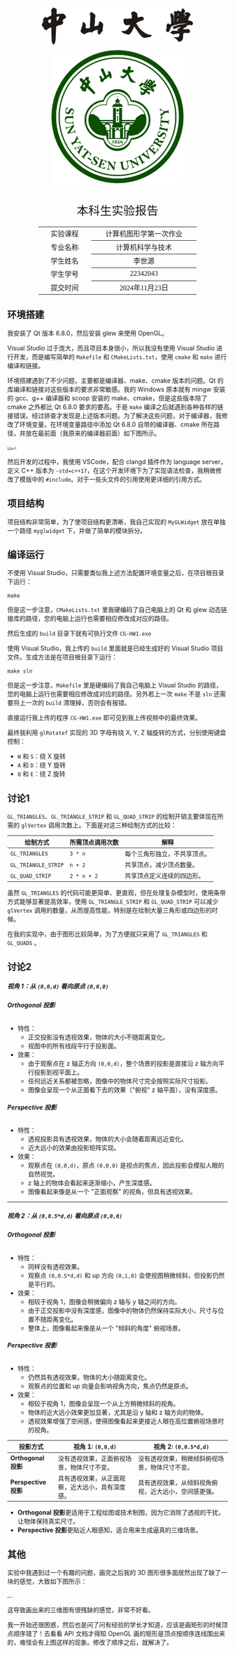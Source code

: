 <div class="cover" style="page-break-after:always;font-family:方正公文仿宋;width:100%;height:100%;border:none;margin: 0 auto;text-align:center;">
    <div style="width:70%;margin: 0 auto;height:0;padding-bottom:10%;">
        </br>
        <img src="./sysu-name.jpg" alt="校名" style="width:100%;"/>
    </div>
    </br></br></br></br>
    <div style="width:60%;margin: 0 auto;height:0;padding-bottom:40%;">
        <img src="./sysu.jpg" alt="校徽" style="width:100%;"/>
	</div>
</br></br></br></br></br></br></br></br></br>
    <span style="font-family:华文黑体Bold;text-align:center;font-size:20pt;margin: 10pt auto;line-height:30pt;">本科生实验报告</span>
    </br>
    </br>
    <table style="border:none;text-align:center;width:72%;font-family:仿宋;font-size:14px; margin: 0 auto;">
    <tbody style="font-family:方正公文仿宋;font-size:12pt;">
    	<tr style="font-weight:normal;"> 
    		<td style="width:20%;text-align:center;">实验课程</td>
    		<td style="width:40%;font-weight:normal;border-bottom: 1px solid;text-align:center;font-family:华文仿宋">计算机图形学第一次作业</td>
      </tr>
    	<tr style="font-weight:normal;"> 
    		<td style="width:20%;text-align:center;">专业名称</td>
    		<td style="width:40%;font-weight:normal;border-bottom: 1px solid;text-align:center;font-family:华文仿宋">计算机科学与技术</td>
      </tr>
    	<tr style="font-weight:normal;"> 
    		<td style="width:20%;text-align:center;">学生姓名</td>
    		<td style="width:40%;font-weight:normal;border-bottom: 1px solid;text-align:center;font-family:华文仿宋">李世源</td>
      </tr>
    	<tr style="font-weight:normal;"> 
    		<td style="width:20%;text-align:center;">学生学号</td>
    		<td style="width:40%;font-weight:normal;border-bottom: 1px solid;text-align:center;font-family:华文仿宋">22342043</td>
      </tr>
      <tr style="font-weight:normal;"> 
    		<td style="width:20%;text-align:center;">提交时间</td>
    		<td style="width:40%;font-weight:normal;border-bottom: 1px solid;text-align:center;font-family:华文仿宋">2024年11月23日</td>
      </tr>
    </tbody>              
    </table>
</div>

<!-- 注释语句：导出PDF时会在这里分页 -->



## 环境搭建

我安装了 Qt 版本 6.8.0，然后安装  glew 来使用 OpenGL。

Visual Studio 过于庞大，而且项目本身很小，所以我没有使用 Visual Studio 进行开发，而是编写简单的 `Makefile` 和 `CMakeLists.txt`，使用 `cmake` 和 `make` 进行编译和链接。

环境搭建遇到了不少问题，主要都是编译器、make、cmake 版本的问题。Qt 的库编译和链接对这些版本的要求非常敏感。我的 Windows 原本就有 mingw 安装的 gcc、g++ 编译器和 scoop 安装的 make、cmake，但是这些版本除了 cmake 之外都比 Qt 6.8.0 要求的要高。于是 `make` 编译之后就遇到各种各样的链接错误。经过排查才发现是上述版本问题。为了解决这些问题，对于编译器，我修改了环境变量，在环境变量路径中添加 Qt 6.8.0 自带的编译器、cmake 所在路径，并放在最前面（我原来的编译器前面）如下图所示。

<img src="https://s2.loli.net/2024/11/23/tvJC7SfO8qKYD63.png" alt="pic1" style="zoom:50%;" />

然后开发的过程中，我使用 VSCode，配合 clangd 插件作为 language server，定义 C++ 版本为 `-std=c++17`，在这个开发环境下为了实现语法检查，我稍微修改了模版中的 `#include`。对于一些头文件的引用使用更详细的引用方式。

## 项目结构

项目结构非常简单，为了使项目结构更清晰，我自己实现的 `MyGLWidget` 放在单独一个路径 `myglwidget` 下，并做了简单的模块拆分。

## 编译运行

不使用 Visual Studio，只需要类似我上述方法配置环境变量之后，在项目根目录下运行：

```shell shell
make
```

但是这一步注意，`CMakeLists.txt` 里我硬编码了自己电脑上的 Qt 和 glew 动态链接库的路径，您的电脑上运行也需要相应修改成对应的路径。

然后生成的 `build` 目录下就有可执行文件 `CG-HW1.exe`

使用 Visual Studio，我上传的 `build` 里面就是已经生成好的 Visual Studio 项目文件。生成方法是在项目根目录下运行：

```shell shell
make sln
```

但是这一步注意，`Makefile` 里是硬编码了我自己电脑上 Visual Studio 的路径，您的电脑上运行也需要相应修改成对应的路径。另外若上一次 `make` 不是 `sln` 还需要将上一次的 `build` 清理掉，否则会有报错。

直接运行我上传的程序 `CG-HW1.exe` 即可见到我上传视频中的最终效果。

最终我利用 ` glRotatef ` 实现的 3D 字母有绕 X, Y, Z 轴旋转的方式，分别使用键盘控制：

- `W` 和 `S`：绕 X 旋转
- `A` 和 `D`：绕 Y 旋转
- `Q` 和 `E`：绕 Z 旋转



## 讨论1

`GL_TRIANGLES`、`GL_TRIANGLE_STRIP` 和 `GL_QUAD_STRIP` 的绘制开销主要体现在所需的 `glVertex` 调用次数上。下面是对这三种绘制方式的比较：

| 绘制方式            | 所需顶点调用次数 | 解释                         |
| ------------------- | ---------------- | ---------------------------- |
| `GL_TRIANGLES`      | `3 * n`          | 每个三角形独立，不共享顶点。 |
| `GL_TRIANGLE_STRIP` | `n + 2`          | 共享顶点，减少顶点数量。     |
| `GL_QUAD_STRIP`     | `2 * n + 2`      | 共享顶点定义连续的四边形。   |

虽然 `GL_TRIANGLES` 的代码可能更简单、更直观，但在处理复杂模型时，使用条带方式能够显著提高效率，使用 `GL_TRIANGLE_STRIP` 和 `GL_QUAD_STRIP` 可以减少 `glVertex` 调用的数量，从而提高性能，特别是在绘制大量三角形或四边形的时候。

在我的实现中，由于图形比较简单，为了方便就只采用了 `GL_TRIANGLES` 和 `GL_QUADS` 。



## 讨论2

##### 视角 1：从 `(0,0,d)` 看向原点 `(0,0,0)`

###### **Orthogonal 投影**

- 特性：
    - 正交投影没有透视效果，物体的大小不随距离变化。
    - 视图中的所有线段平行于投影面。
- 效果：
    - 由于观察点在 z 轴正方向 `(0,0,d)`，整个场景的投影是直接沿 z 轴方向平行投影到视平面上。
    - 任何远近关系都被忽略，图像中的物体尺寸完全按照实际尺寸投影。
    - 图像会呈现一个从正面看下去的效果（"俯视" z 轴平面），没有深度感。

###### **Perspective 投影**

- 特性：
    - 透视投影具有透视效果，物体的大小会随着距离远近变化。
    - 近大远小的效果由投影矩阵实现。
- 效果：
    - 观察点在 `(0,0,d)`，原点 `(0,0,0)` 是视点的焦点，因此投影会模拟人眼的自然视觉。
    - z 轴上的物体会看起来逐渐缩小，产生深度感。
    - 图像看起来像是从一个 "正面观察" 的视角，但具有透视效果。

------

##### **视角 2：从 `(0,0.5*d,d)` 看向原点 `(0,0,0)`**

###### **Orthogonal 投影**

- 特性：
    - 同样没有透视效果。
    - 观察点 `(0,0.5*d,d)` 和 up 方向 `(0,1,0)` 会使视图稍微倾斜，但投影仍然是平行的。
- 效果：
    - 相较于视角 1，图像会稍微偏向 z 轴与 y 轴之间的方向。
    - 由于正交投影中没有深度感，图像中的物体仍然保持实际大小，尺寸与位置不随距离变化。
    - 整体上，图像看起来像是从一个 "倾斜的角度" 俯视场景。

###### **Perspective 投影**

- 特性：
    - 仍然具有透视效果，物体的大小随距离变化。
    - 观察点的位置和 up 向量会影响视角方向，焦点仍然是原点。
- 效果：
    - 相较于视角 1，图像会呈现一个从上方稍微倾斜的视角。
    - 物体的近大远小效果更加显著，尤其是沿 y 轴和 z 轴方向的物体。
    - 透视效果增强了空间感，使得图像看起来更接近人眼在高位置俯视场景时的视角。



| **投影方式**         | **视角 1: `(0,0,d)`**                            | **视角 2: `(0,0.5*d,d)`**                            |
| -------------------- | ------------------------------------------------ | ---------------------------------------------------- |
| **Orthogonal 投影**  | 没有透视效果，正面俯视场景，物体尺寸不变。       | 没有透视效果，稍微倾斜俯视场景，物体尺寸不变。       |
| **Perspective 投影** | 具有透视效果，从正面观察，近大远小，具有深度感。 | 具有透视效果，从倾斜视角俯视，近大远小，空间感更强。 |

- **Orthogonal 投影**更适用于工程绘图或技术制图，因为它消除了透视的干扰，让物体保持真实尺寸。
- **Perspective 投影**更贴近人眼感知，适合用来生成逼真的三维场景。



## 其他

实验中我遇到过一个有趣的问题，画完之后我的 3D 图形很多面居然出现了缺了一块的感觉，大致如下图所示：

<img src="https://s2.loli.net/2024/11/23/po9C6bJXOWLv2uc.jpg" alt="pic2" style="zoom: 25%;" />

这导致画出来的三维图有很残缺的感觉，非常不好看。

我一开始还很困惑，然后也是问了问有经验的学长才知道，应该是画矩形的时候顶点顺序错了！去看看 API 文档才得知 OpenGL 画的矩形是顶点按顺序连线围出来的，难怪会有上图这样的现象。修改了顺序之后，就解决了。